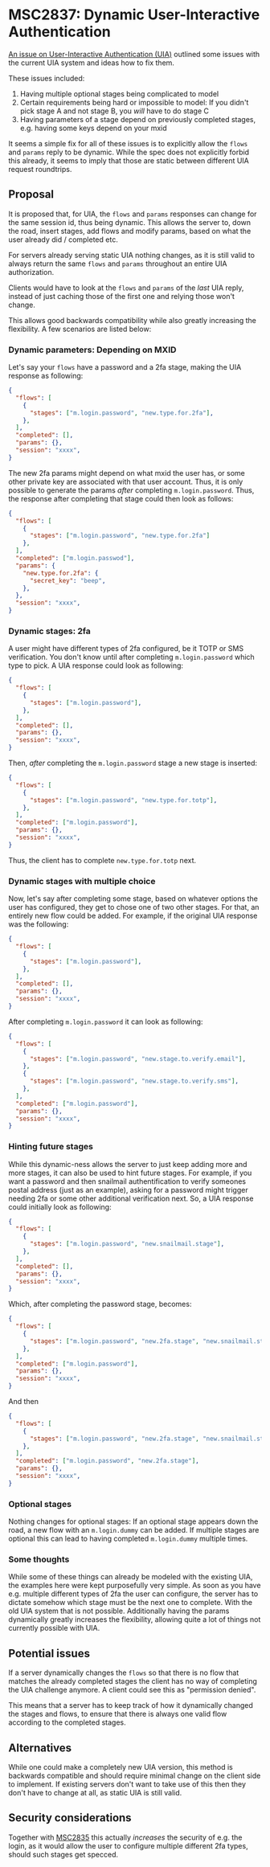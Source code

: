 # MSC2837: Dynamic User-Interactive Authentication

[An issue on User-Interactive Authentication (UIA)](https://github.com/matrix-org/matrix-doc/issues/24089)
outlined some issues with the current UIA system and ideas how to fix them.

These issues included:
1. Having multiple optional stages being complicated to model
2. Certain requirements being hard or impossible to model: If you didn't pick stage A and not stage B,
   you *will* have to do stage C
3. Having parameters of a stage depend on previously completed stages, e.g. having some keys depend
   on your mxid

It seems a simple fix for all of these issues is to explicitly allow the `flows` and `params` reply
to be dynamic. While the spec does not explicitly forbid this already, it seems to imply that those
are static between different UIA request roundtrips.

## Proposal

It is proposed that, for UIA, the `flows` and `params` responses can change for the same session id,
thus being dynamic. This allows the server to, down the road, insert stages, add flows and modify
params, based on what the user already did / completed etc.

For servers already serving static UIA nothing changes, as it is still valid to always return the
same `flows` and `params` throughout an entire UIA authorization.

Clients would have to look at the `flows` and `params` of the *last* UIA reply, instead of just caching
those of the first one and relying those won't change.

This allows good backwards compatibility while also greatly increasing the flexibility. A few scenarios
are listed below:

### Dynamic parameters: Depending on MXID

Let's say your `flows` have a password and a 2fa stage, making the UIA response as following:
```json
{
  "flows": [
    {
      "stages": ["m.login.password", "new.type.for.2fa"],
    },
  ],
  "completed": [],
  "params": {},
  "session": "xxxx",
}
```

The new 2fa params might depend on what mxid the user has, or some other private key are associated
with that user account. Thus, it is only possible to generate the params *after* completing `m.login.password`.
Thus, the response after completing that stage could then look as follows:
```json
{
  "flows": [
    {
      "stages": ["m.login.password", "new.type.for.2fa"]
    },
  ],
  "completed": ["m.login.passwod"],
  "params": {
    "new.type.for.2fa": {
      "secret_key": "beep",
    },
  },
  "session": "xxxx",
}
```

### Dynamic stages: 2fa

A user might have different types of 2fa configured, be it TOTP or SMS verification. You don't know
until after completing `m.login.password` which type to pick. A UIA response could look as following:
```json
{
  "flows": [
    {
      "stages": ["m.login.password"],
    },
  ],
  "completed": [],
  "params": {},
  "session": "xxxx",
}
```

Then, *after* completing the `m.login.password` stage a new stage is inserted:
```json
{
  "flows": [
    {
      "stages": ["m.login.password", "new.type.for.totp"],
    },
  ],
  "completed": ["m.login.password"],
  "params": {},
  "session": "xxxx",
}
```

Thus, the client has to complete `new.type.for.totp` next.

### Dynamic stages with multiple choice

Now, let's say after completing some stage, based on whatever options the user has configured, they
get to chose one of two other stages. For that, an entirely new flow could be added. For example, if
the original UIA response was the following:
```json
{
  "flows": [
    {
      "stages": ["m.login.password"],
    },
  ],
  "completed": [],
  "params": {},
  "session": "xxxx",
}
```

After completing `m.login.password` it can look as following:
```json
{
  "flows": [
    {
      "stages": ["m.login.password", "new.stage.to.verify.email"],
    },
    {
      "stages": ["m.login.password", "new.stage.to.verify.sms"],
    },
  ],
  "completed": ["m.login.password"],
  "params": {},
  "session": "xxxx",
}
```

### Hinting future stages

While this dynamic-ness allows the server to just keep adding more and more stages, it can also be
used to hint future stages. For example, if you want a password and then snailmail authentification
to verify someones postal address (just as an example), asking for a password might trigger needing
2fa or some other additional verification next. So, a UIA response could initially look as following:
```json
{
  "flows": [
    {
      "stages": ["m.login.password", "new.snailmail.stage"],
    },
  ],
  "completed": [],
  "params": {},
  "session": "xxxx",
}
```

Which, after completing the password stage, becomes:
```json
{
  "flows": [
    {
      "stages": ["m.login.password", "new.2fa.stage", "new.snailmail.stage"],
    },
  ],
  "completed": ["m.login.password"],
  "params": {},
  "session": "xxxx",
}
```

And then
```json
{
  "flows": [
    {
      "stages": ["m.login.password", "new.2fa.stage", "new.snailmail.stage"],
    },
  ],
  "completed": ["m.login.password", "new.2fa.stage"],
  "params": {},
  "session": "xxxx",
}
```

### Optional stages

Nothing changes for optional stages: If an optional stage appears down the road, a new flow with an
`m.login.dummy` can be added. If multiple stages are optional this can lead to having completed
`m.login.dummy` multiple times.

### Some thoughts
While some of these things can already be modeled with the existing UIA, the examples here were kept
purposefully very simple. As soon as you have e.g. multiple different types of 2fa the user can configure,
the server has to dictate somehow which stage must be the next one to complete. With the old UIA system
that is not possible. Additionally having the params dynamically greatly increases the flexibility,
allowing quite a lot of things not currently possible with UIA.

## Potential issues

If a server dynamically changes the `flows` so that there is no flow that matches the already completed
stages the client has no way of completing the UIA challenge anymore. A client could see this as
"permission denied".

This means that a server has to keep track of how it dynamically changed the stages and flows, to
ensure that there is always one valid flow according to the completed stages.

## Alternatives

While one could make a completely new UIA version, this method is backwards compatible and should
require minimal change on the client side to implement. If existing servers don't want to take use of
this then they don't have to change at all, as static UIA is still valid.

## Security considerations

Together with [MSC2835](https://github.com/matrix-org/matrix-doc/pull/2835) this actually *increases*
the security of e.g. the login, as it would allow the user to configure multiple different 2fa types,
should such stages get specced.
